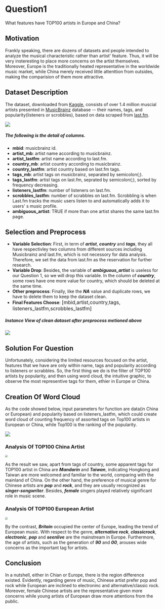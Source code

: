 # Question1

What features have TOP100 artists in Europe and China?



## Motivation

Frankly speaking, there are dozens of datasets and people intended to analyze the musical characteristic rather than artist' feature. Thus, it will be very insteresting to place more concerns on the artist themselves. Moreover, Europe is the traditionally heated representative in the worldwide music market, while China merely received little attenttion from outsides, making the comparision of them more attractive.



## Dataset Description
The dataset, downloaded from [Kaggle](https://www.kaggle.com/pieca111/music-artists-popularity), consists of over 1.4 million muscial artists presented in [MusicBrainz](https://musicbrainz.org) database -- their names, tags, and popularity(listeners or scrobbles), based on data scraped from [last.fm](https://www.last.fm).

![](https://i.imgur.com/QkD3MX8.png)

##### The following is the detail of columns.
- **mbid**: musicbrainz id.
- **artist_mb**: artist name according to musicbrainz.
- **artist_lastfm**: artist name according to last.fm.
- **country_mb**: artist country according to musicbrainz.
- **country_lastfm**: artist country based on last.fm tags.
- **tags_mb**: artist tags on musicbrainz, separated by semicolon(;).
- **tags_lastfm**: artist tags on last.fm, seprated by semicolon(;), sorted by frequency decreasing.
- **listeners_lastfm**: number of listeners on last.fm.
- **scrobbles_lastfm**: number of scrabbles on last.fm. Scrobbling is when Last.fm tracks the music users listen to and automatically adds it to users' s music profile.
- **ambiguous_artist**: TRUE if more than one artist shares the same last.fm page.



## Selection and Preprocess 
- **Variable Selection**: First, in term of ***artist***, ***country*** and ***tags***, they all have respectivley two columns from different sources including Musicbrainz and last.fm, which is not necessory for data analysis. Therefore, we set the data from last.fm as the reservation for further research.
- **Variable Drop**: Besides, the variable of ***ambiguous_artist*** is useless for our Question 1, so we will drop this variable. In the column of ***country***, some rows have one more value for country, which should be deleted at the same time.
- **Other preprocess**: Finally, like the ***NA*** value and duplicate rows, we have to delete them to keep the dataset clean.
- **Final Features Choose**: <font size="3"> [mbid,artist,country,tags, listeners_lastfm,scrobbles_lastfm]</font>

##### Instance View of clean dataset after preprocess metioned above

![](https://i.imgur.com/NFNQQXp.png)



## Solution For Question
Unfortunately, considering the limited resources focused on the artist, features that we have are only within name, tags and popularity according to listeners or scrabbles. So, the first thing we do is the filter of TOP100 artists by popularity, and then using word cloud, the intuitive graphic, to observe the most representive tags for them, ethier in Europe or China. 



## Creation Of Word Cloud 

As the code showed below, input parameters for function are data(in China or European) and popularity based on listeners_lastfm, which could create word cloud of counting frequency of assorted tags on Top100 artists in European or China, while Top100 is the ranking of the popularity.

![](https://i.imgur.com/mIWE8OD.png)

### Analysis Of TOP100 China Artist

<img src="https://i.imgur.com/KyOGdD3.png" style="zoom: 50%;" />

As the result we saw, apart from tags of country, some apparent tags for TOP100 artist in China are ***Mandarin*** and ***Taiwan***, indicating Hongkong and Taiwan are more welcomed and familiar to the world, comparing with the mainland of China. On the other hand, the preference of musical genre for Chinese artists are ***pop*** and ***rock***, and they are usually recognized as ***singer-songwriter***. Besides, ***female*** singers played relatively significant role in music scene. 

### Analysis Of TOP100 European Artist

<img src="https://i.imgur.com/a5w8LBU.png" style="zoom:50%;" />

By the contrast, ***Britain*** occupied the center of Europe, leading the trend of European music. With respect to the genre, ***alternative rock***, ***classicrock***, ***electronic***, ***pop*** and ***seenlive*** are the mainstream in Europe. Furthermore, the age of artists, such as the generation of ***90*** and ***00***, arouses wide concerns as the important tag for artists.

## Conclusion
In a nutshell, either in Chian or Europe, there is the region difference existed. Evidently, regarding genre of music, Chinese artist prefer pop and rock while European are inclined to electroninc and alternative/classic rock. Moreover, female Chinese artists are the representative given more concerns while young artists of European draw more attentions from the public.  
